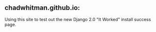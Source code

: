 ## chadwhitman.github.io:
Using this site to test out the new Django 2.0 "It Worked" install success page.

